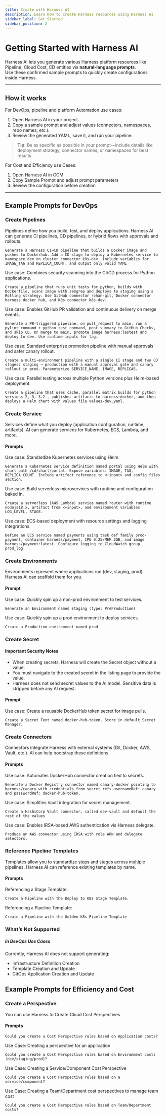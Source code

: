 ```yaml
---
title: Create with Harness AI
description: Learn how to create Harness resources using Harness AI
sidebar_label: Get Started
sidebar_position: 2
---
```


# Getting Started with Harness AI 

Harness AI lets you generate various Harness platform resources like Pipeline, Cloud Cost, CD entities via **natural-language prompts**.  
Use these confirmed sample prompts to quickly create configurations inside Harness.

---

## How it works

For DevOps, pipeline and platform Automation use cases: 

1. Open Harness AI in your project.  
2. Copy a sample prompt and adjust values (connectors, namespaces, repo names, etc.).  
3. Review the generated YAML, save it, and run your pipeline.

> **Tip:** Be as specific as possible in your prompt—include details like deployment strategy, connector names, or namespaces for best results.


For Cost and Efficiency use Cases:
1. Open Harness AI in CCM
2. Copy Sample Prompt and adjust prompt parameters
3. Review the configuration before creation

---

## Example Prompts for DevOps

### Create Pipelines

Pipelines define how you build, test, and deploy applications. Harness AI can generate CI pipelines, CD pipelines, or hybrid flows with approvals and rollouts.


```text
Generate a Harness CI→CD pipeline that builds a Docker image and pushes to Dockerhub. Add a CD stage to deploy a Kubernetes service to namespace dev on cluster connector k8s-dev. Include variables for IMAGE_TAG and REPLICA_COUNT, and output only valid YAML
```

Use case: Combines security scanning into the CI/CD process for Python applications.

```text
Create a pipeline that runs unit tests for python, builds with Dockerfile, scans image with semgrep and deploys to staging using a Rolling strategy. Use GitHub connector rohan-git, Docker connector harness docker hub, and K8s connector k8s-dev.
```

Use case: Enables GitHub PR validation and continuous delivery on merge events.

```text
Generate a PR-triggered pipeline: on pull_request to main, run a pylint command + python test command, post summary to GitHub Checks, and skip CD. On merge to main, promote image harness:lastest and deploy to dev. Use runtime inputs for tag.
```

Use case: Standard enterprise promotion pipeline with manual approvals and safer canary rollout.

```text
Create a multi-environment pipeline with a single CI stage and two CD stages: staging → production with a manual approval gate and canary rollout in prod. Parameterize SERVICE_NAME, IMAGE, REPLICAS.
```

Use case: Parallel testing across multiple Python versions plus Helm-based deployment.

```text
Create a pipeline that uses cache, parallel matrix builds for python versions 2, 3, 3.2 , publishes artifacts to harness:docker, and then deploys a Helm chart with values file values-dev.yaml.
```

### Create Service

Services define what you deploy (application configuration, runtime, artifacts). AI can generate services for Kubernetes, ECS, Lambda, and more.

#### Prompts

Use case: Standardize Kubernetes services using Helm.

```text
Generate a Kubernetes service definition named portal using Helm with chart path /cd/chart/portal. Expose variables: IMAGE, TAG, REPLICA_COUNT. Include artifact reference to <+input> and config files section.
```

Use case: Build serverless microservices with runtime and configuration baked in.

```text
Create a serverless (AWS Lambda) service named router with runtime nodejs18.x, artifact from <+input>, and environment variables LOG_LEVEL, STAGE.
```


Use case: ECS-based deployment with resource settings and logging integrations.

```text
Define an ECS service named payments using task def family prod-payment, container harness/payment, CPU 0.25/MEM 2GB, and image harness/payment:latest. Configure logging to CloudWatch group prod_log.
```


### Create  Environments

Environments represent where applications run (dev, staging, prod). Harness AI can scaffold them for you.

#### Prompt 

Use case: Quickly spin up a non-prod environment to test services.

```text
Generate an Environment named staging (type: PreProduction)
```

Use case: Quickly spin up a prod environment to deploy services. 

```text
Create a Production environment named prod
```

### Create Secret

#### Important Security Notes

- When creating secrets, Harness will create the Secret object without a value.
- You must navigate to the created secret in the listing page to provide the value.
- Harness does not send secret values to the AI model. Sensitive data is stripped before any AI request.

#### Prompt

Use case: Create a reusable DockerHub token secret for image pulls.

```text
Create a Secret Text named docker-hub-token. Store in default Secret Manager.
```

### Create Connectors

Connectors integrate Harness with external systems (Git, Docker, AWS, Vault, etc.). AI can help bootstrap these definitions.

#### Prompts

Use case: Automates DockerHub connector creation tied to secrets.

```text
Generate a Docker Registry connector named canary-docker pointing to harness/canary with credentials from secret refs usernameRef: canary and passwordRef: docker-hub-token.
```

Use case: Simplifies Vault integration for secret management.

```text
Create a HashiCorp Vault connector, called dev-vault and default the rest of the values
```

Use case: Enables IRSA-based AWS authentication via Harness delegate.


```text
Produce an AWS connector using IRSA with role ARN and delegate selectors.
```

### Reference Pipeline Templates

Templates allow you to standardize steps and stages across multiple pipelines. Harness AI can reference existing templates by name.

#### Prompts

Referencing a Stage Template:

```text
Create a Pipeline with the Deploy to K8s Stage Template.
```

Referencing a Pipeline Template:

```text
Create a Pipeline with the Golden K8s Pipeline Template
```
### What’s Not Supported 

##### In DevOps Use Cases

Currently, Harness AI does not support generating:

- Infrastructure Definition Creation
- Template Creation and Update
- GitOps Application Creation and Update

## Example Prompts for Efficiency and Cost

### Create a Perspective

You can use Harness to Create Cloud Cost Perspectives


#### Prompts

```text
Could you create a Cost Perspective rules based on Application costs?
```

Use Case: Creating a perspective for an application

```text
Could you create a Cost Perspective rules based on Environment costs (dev/staging/prod)?
```

Use Case: Creating a Service/Component Cost Perspective

```text
Could you create a Cost Perspective rules based on a service/component?
```

Use Case: Creating a Team/Department cost perspectives to manage team cost

```text
Could you create a Cost Perspective rules based on Team/Department costs?
```

